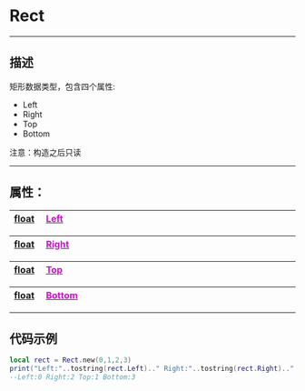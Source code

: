 # Rect
------------------------------------------------------------------------------------------
## 描述

矩形数据类型，包含四个属性:
- Left
- Right
- Top
- Bottom

注意：构造之后只读

------------------------------------------------------------------------------------------
## 属性：

|<div style="width:1125px">[float]() &emsp;[<font color="dd00dd">Left</font>]()</div>|
|:---|

|<div style="width:1125px">[float]() &emsp;[<font color="dd00dd">Right</font>]()</div>|
|:---|

|<div style="width:1125px">[float]() &emsp;[<font color="dd00dd">Top</font>]()</div>|
|:---|

|<div style="width:1125px">[float]() &emsp;[<font color="dd00dd">Bottom</font>]()</div>|
|:---|

------------------------------------------------------------------------------------------
## 代码示例

```lua
local rect = Rect.new(0,1,2,3)
print("Left:"..tostring(rect.Left).." Right:"..tostring(rect.Right).." Top:"..tostring(rect.Top).." Bottom:"..tostring(rect.Bottom))
--Left:0 Right:2 Top:1 Bottom:3
```